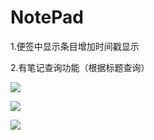 ﻿# NotePad
1.便签中显示条目增加时间戳显示   

2.有笔记查询功能（根据标题查询）  

![](https://i.loli.net/2018/06/03/5b1403ded7a14.jpg)   

![](https://i.loli.net/2018/06/03/5b1403ff9d889.jpg)   

![](https://i.loli.net/2018/06/03/5b1404cd758a4.jpg) 
